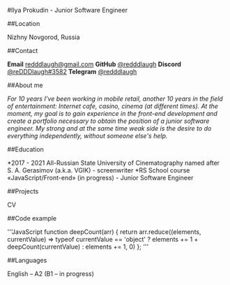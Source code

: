 #Ilya Prokudin - Junior Software Engineer

##Location

Nizhny Novgorod, Russia

##Contact

**Email** [redddlaugh@gmail.com](mailto:redddlaugh@gmail.com)
**GitHub** [@redddlaugh](https://github.com/reDDDlaugh)
**Discord**	[@reDDDlaugh#3582](https://discordapp.com/users/778653417374613524/)
**Telegram** [@redddlaugh](https://t.me/redddlaugh)

##About me

*For 10 years I’ve been working in mobile retail, another 10 years in the field of entertainment: Internet cafe, casino, cinema (at different times). At the moment, my goal is to gain experience in the front-end development and create a portfolio necessary to obtain the position of a junior software engineer. My strong and at the same time weak side is the desire to do everything independently, without someone else's help.*

##Education

*2017 - 2021 All-Russian State University of Cinematography named after S. A. Gerasimov (a.k.a. VGIK) - screenwriter
*RS School course «JavaScript/Front-end» (in progress) - Junior Software Engineer

##Projects

CV

##Code example

'''JavaScript
function deepCount(arr) {
  return arr.reduce((elements, currentValue) => typeof currentValue == 'object' ? elements += 1 + deepCount(currentValue) : elements += 1, 0)
};
'''

##Languages

English – A2 (B1 – in progress)
